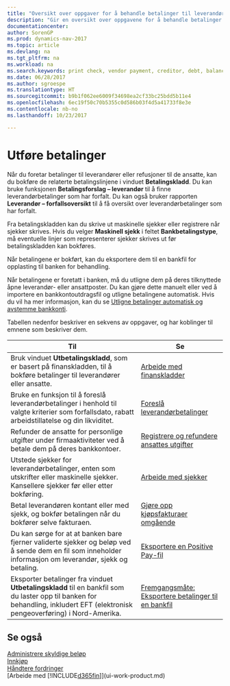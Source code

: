 ```yaml
---
title: "Oversikt over oppgaver for å behandle betalinger til leverandører"
description: "Gir en oversikt over oppgavene for å behandle betalinger til leverandører eller kreditorer, inkludert bokføring av betalingslinjene og oversikt over forfalt saldo."
documentationcenter: 
author: SorenGP
ms.prod: dynamics-nav-2017
ms.topic: article
ms.devlang: na
ms.tgt_pltfrm: na
ms.workload: na
ms.search.keywords: print check, vendor payment, creditor, debt, balance due, AP
ms.date: 06/28/2017
ms.author: sgroespe
ms.translationtype: HT
ms.sourcegitcommit: b9b1f062ee6009f34698ea2cf33bc25bdd5b11e4
ms.openlocfilehash: 6ec19f50c70b5355c0d586b03f4d5a41733f8e3e
ms.contentlocale: nb-no
ms.lasthandoff: 10/23/2017

---
```

# <a name="making-payments"></a>Utføre betalinger
Når du foretar betalinger til leverandører eller refusjoner til de ansatte, kan du bokføre de relaterte betalingslinjene i vinduet **Betalingskladd**. Du kan bruke funksjonen **Betalingsforslag – leverandør** til å finne leverandørbetalinger som har forfalt. Du kan også bruker rapporten **Leverandør – forfallsoversikt** til å få oversikt over leverandørbetalinger som har forfalt.

Fra betalingskladden kan du skrive ut maskinelle sjekker eller registrere når sjekker skrives. Hvis du velger **Maskinell sjekk** i feltet **Bankbetalingstype**, må eventuelle linjer som representerer sjekker skrives ut før betalingskladden kan bokføres.

Når betalingene er bokført, kan du eksportere dem til en bankfil for opplasting til banken for behandling.

Når betalingene er foretatt i banken, må du utligne dem på deres tilknyttede åpne leverandør- eller ansattposter. Du kan gjøre dette manuelt eller ved å importere en bankkontoutdragsfil og utligne betalingene automatisk. Hvis du vil ha mer informasjon, kan du se [Utligne betalinger automatisk og avstemme bankkonti](receivables-apply-payments-auto-reconcile-bank-accounts.md).

Tabellen nedenfor beskriver en sekvens av oppgaver, og har koblinger til emnene som beskriver dem.

| Til | Se |
| --- | --- |
|Bruk vinduet **Utbetalingskladd**, som er basert på finanskladden, til å bokføre betalinger til leverandører eller ansatte.|[Arbeide med finanskladder](ui-work-general-journals.md)|
| Bruke en funksjon til å foreslå leverandørbetalinger i henhold til valgte kriterier som forfallsdato, rabatt arbeidstillatelse og din likviditet. |[Foreslå leverandørbetalinger](payables-how-suggest-vendor-payments.md) |
|Refunder de ansatte for personlige utgifter under firmaaktiviteter ved å betale dem på deres bankkontoer.|[Registrere og refundere ansattes utgifter](finance-how-record-reimburse-employee-expenses.md)|
| Utstede sjekker for leverandørbetalinger, enten som utskrifter eller maskinelle sjekker. Kansellere sjekker før eller etter bokføring. |[Arbeide med sjekker](payables-how-work-checks.md) |
| Betal leverandøren kontant eller med sjekk, og bokfør betalingen når du bokfører selve fakturaen. |[Gjøre opp kjøpsfakturaer omgående](finance-how-to-settle-purchase-invoices-promptly.md) |
| Du kan sørge for at at banken bare fjerner validerte sjekker og beløp ved å sende dem en fil som inneholder informasjon om leverandør, sjekk og betaling. |[Eksportere en Positive Pay-fil](finance-how-positive-pay.md) |
|Eksporter betalinger fra vinduet **Utbetalingskladd** til en bankfil som du laster opp til banken for behandling, inkludert EFT (elektronisk pengeoverføring) i Nord-Amerika. |[Fremgangsmåte: Eksportere betalinger til en bankfil](payables-how-export-payments-bank-file.md)|  

## <a name="see-also"></a>Se også
[Administrere skyldige beløp](payables-manage-payables.md)  
[Innkjøp](purchasing-manage-purchasing.md)  
[Håndtere fordringer](receivables-manage-receivables.md)  
[Arbeide med [!INCLUDE[d365fin](includes/d365fin_md.md)]](ui-work-product.md)  

